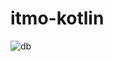 # itmo-kotlin
![db](https://github.com/Alm1k/itmo-kotlin/assets/73464916/591680ef-00cd-47c9-bdfd-09f5ae132472)
